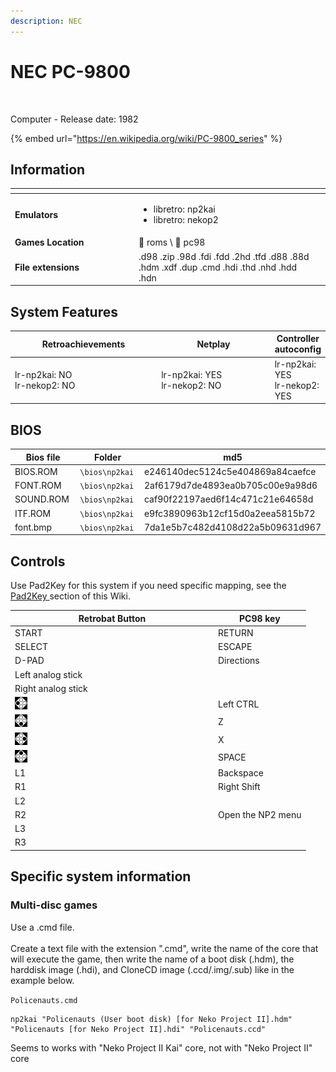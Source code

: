 ```yaml
---
description: NEC
---
```


# NEC PC-9800

<div align="left">

<figure><picture><source srcset="https://raw.githubusercontent.com/fabricecaruso/es-theme-carbon/91d85c7849cc550b0cac4e75cb8e0923d3b61b5e/art/logos/pc98-w.svg" media="(prefers-color-scheme: dark)"><img src="https://i.imgur.com/Cn9WzBZ.png" alt=""></picture><figcaption></figcaption></figure>

</div>

Computer - Release date: 1982

{% embed url="https://en.wikipedia.org/wiki/PC-9800_series" %}

## Information

<table data-header-hidden><thead><tr><th width="184"></th><th></th><th data-hidden></th></tr></thead><tbody><tr><td><strong>Emulators</strong></td><td><ul><li>libretro: np2kai</li><li>libretro: nekop2</li></ul></td><td></td></tr><tr><td><strong>Games Location</strong></td><td><span data-gb-custom-inline data-tag="emoji" data-code="1f4c1">📁</span> roms \ <span data-gb-custom-inline data-tag="emoji" data-code="1f4c2">📂</span> pc98</td><td></td></tr><tr><td><strong>File extensions</strong></td><td>.d98 .zip .98d .fdi .fdd .2hd .tfd .d88 .88d .hdm .xdf .dup .cmd .hdi .thd .nhd .hdd .hdn</td><td></td></tr></tbody></table>

## System Features

<table><thead><tr><th width="245">Retroachievements</th><th width="200">Netplay</th><th>Controller autoconfig</th></tr></thead><tbody><tr><td>lr-np2kai: NO<br>lr-nekop2: NO</td><td>lr-np2kai: YES<br>lr-nekop2: NO</td><td>lr-np2kai: YES<br>lr-nekop2: YES</td></tr></tbody></table>

## BIOS

<table><thead><tr><th width="193">Bios file</th><th width="173.03610108303252">Folder</th><th>md5</th></tr></thead><tbody><tr><td>BIOS.ROM</td><td><code>\bios\np2kai</code></td><td>e246140dec5124c5e404869a84caefce</td></tr><tr><td>FONT.ROM</td><td><code>\bios\np2kai</code></td><td>2af6179d7de4893ea0b705c00e9a98d6</td></tr><tr><td>SOUND.ROM</td><td><code>\bios\np2kai</code></td><td>caf90f22197aed6f14c471c21e64658d</td></tr><tr><td>ITF.ROM</td><td><code>\bios\np2kai</code></td><td>e9fc3890963b12cf15d0a2eea5815b72</td></tr><tr><td>font.bmp</td><td><code>\bios\np2kai</code></td><td>7da1e5b7c482d4108d22a5b09631d967</td></tr></tbody></table>

## Controls

Use Pad2Key for this system if you need specific mapping, see the [Pad2Key ](../../../../controllers/pad2key.md)section of this Wiki.

<table><thead><tr><th width="311">Retrobat Button</th><th>PC98 key</th></tr></thead><tbody><tr><td>START</td><td>RETURN</td></tr><tr><td>SELECT</td><td>ESCAPE</td></tr><tr><td>D-PAD</td><td>Directions</td></tr><tr><td>Left analog stick</td><td></td></tr><tr><td>Right analog stick</td><td></td></tr><tr><td><img src="../../../../.gitbook/assets/image (43).png" alt=""></td><td>Left CTRL</td></tr><tr><td><img src="../../../../.gitbook/assets/image (25).png" alt=""></td><td>Z</td></tr><tr><td><img src="../../../../.gitbook/assets/image (11).png" alt=""></td><td>X</td></tr><tr><td><img src="../../../../.gitbook/assets/image (45).png" alt=""></td><td>SPACE</td></tr><tr><td>L1</td><td>Backspace</td></tr><tr><td>R1</td><td>Right Shift</td></tr><tr><td>L2</td><td></td></tr><tr><td>R2</td><td>Open the NP2 menu</td></tr><tr><td>L3</td><td></td></tr><tr><td>R3</td><td></td></tr></tbody></table>

## Specific system information

### Multi-disc games

Use a .cmd file.\
\
Create a text file with the extension ".cmd", write the name of the core that will execute the game, then write the name of a boot disk (.hdm), the harddisk image (.hdi), and CloneCD image (.ccd/.img/.sub) like in the example below.

`Policenauts.cmd`

```
np2kai "Policenauts (User boot disk) [for Neko Project II].hdm" "Policenauts [for Neko Project II].hdi" "Policenauts.ccd"
```

Seems to works with "Neko Project II Kai" core, not with "Neko Project II" core

